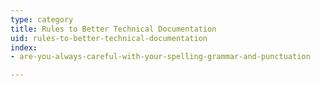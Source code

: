```yaml
---
type: category
title: Rules to Better Technical Documentation
uid: rules-to-better-technical-documentation
index:
- are-you-always-careful-with-your-spelling-grammar-and-punctuation

---
```




